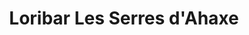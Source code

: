 ---
title: "Loribar Les Serres d'Ahaxe"
url: /ahaxe-alciette-bascassan/loribar-les-serres-dahaxe/
shop: centre de jardinage
---